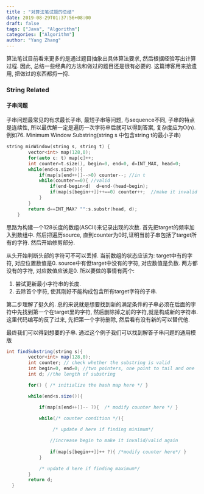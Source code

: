 ```yaml
---
title : "对算法笔试题的总结"
date: 2019-08-29T01:37:56+08:00
draft: false
tags: ["Java", "Algorithm"]
categories: ["Algorithm"]
author: "Yang Zhang"
---
```


算法笔试目前看来更多的是通过题目抽象出具体算法要求, 然后根据经验写出计算过程. 因此, 总结一些经典的方法和做过的题目还是很有必要的. 这篇博客用来拾遗用, 把做过的东西都捋一捋.

### String Related
#### 子串问题
子串问题最常见的有求最长子串, 最短子串等问题, 与sequence不同, 子串的特点是连续性, 所以最优解一定是遍历一次字符串后就可以得到答案, 复杂度应为O(n). 例如76. Minimum Window Substring(string s 中包含string t的最小子串)
```c++
string minWindow(string s, string t) {
        vector<int> map(128,0);
        for(auto c: t) map[c]++;
        int counter=t.size(), begin=0, end=0, d=INT_MAX, head=0;
        while(end<s.size()){
            if(map[s[end++]]-->0) counter--; //in t
            while(counter==0){ //valid
                if(end-begin<d)  d=end-(head=begin);
                if(map[s[begin++]]++==0) counter++;  //make it invalid
            }  
        }
        return d==INT_MAX? "":s.substr(head, d);
    }
```
思路为构建一个128长度的数组(ASCII)来记录出现的次数. 首先把target的频率加入到数组中. 然后把遍历source, 直到counter为0时,证明当前子串包括了target所有的字符. 然后开始修剪部分.

从头开始判断头部的字符可不可以丢掉. 当前数组的状态应该为: target中有的字符, 对应位置数值是0. source中有但target中没有的字符, 对应数值是负数. 两方都没有的字符, 对应数值应该是0. 所以要做的事情有两个:

1. 尝试更新最小字符串的长度.
2. 去除首个字符, 使其刚好不能构成包含所有target字符的子串.

第二步理解了挺久的. 总的来说就是想要找到新的满足条件的子串必须在后面的字符中先找到第一个在target里的字符, 然后删除掉之前的字符,就是构成新的字符串. 这里代码编写的反了过来, 先把第一个字符删除, 然后看有没有新的可以替代他.

最终我们可以得到想要的子串. 通过这个例子我们可以找到解答子串问题的通用模版
```Java
int findSubstring(string s){
        vector<int> map(128,0);
        int counter; // check whether the substring is valid
        int begin=0, end=0; //two pointers, one point to tail and one  head
        int d; //the length of substring

        for() { /* initialize the hash map here */ }

        while(end<s.size()){

            if(map[s[end++]]-- ?){  /* modify counter here */ }

            while(/* counter condition */){ 
                 
                 /* update d here if finding minimum*/

                //increase begin to make it invalid/valid again
                
                if(map[s[begin++]]++ ?){ /*modify counter here*/ }
            }  

            /* update d here if finding maximum*/
        }
        return d;
  }
```